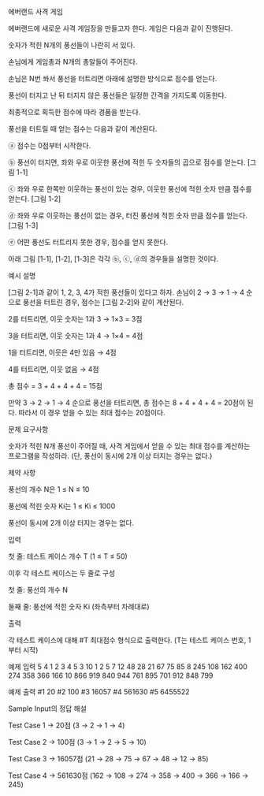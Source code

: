 
에버랜드 사격 게임

에버랜드에 새로운 사격 게임장을 만들고자 한다.
게임은 다음과 같이 진행된다.

숫자가 적힌 N개의 풍선들이 나란히 서 있다.

손님에게 게임총과 N개의 총알들이 주어진다.

손님은 N번 쏴서 풍선을 터트리면 아래에 설명한 방식으로 점수를 얻는다.

풍선이 터지고 난 뒤 터지지 않은 풍선들은 일정한 간격을 가지도록 이동한다.

최종적으로 획득한 점수에 따라 경품을 받는다.

풍선을 터트릴 때 얻는 점수는 다음과 같이 계산된다.

ⓐ 점수는 0점부터 시작한다.

ⓑ 풍선이 터지면, 좌와 우로 이웃한 풍선에 적힌 두 숫자들의 곱으로 점수를 얻는다. [그림 1-1]

ⓒ 좌와 우로 한쪽만 이웃하는 풍선이 있는 경우, 이웃한 풍선에 적힌 숫자 만큼 점수를 얻는다. [그림 1-2]

ⓓ 좌와 우로 이웃하는 풍선이 없는 경우, 터진 풍선에 적힌 숫자 만큼 점수를 얻는다. [그림 1-3]

ⓔ 어떤 풍선도 터트리지 못한 경우, 점수를 얻지 못한다.

아래 그림 [1-1], [1-2], [1-3]은 각각 ⓑ, ⓒ, ⓓ의 경우들을 설명한 것이다.

예시 설명

[그림 2-1]과 같이 1, 2, 3, 4가 적힌 풍선들이 있다고 하자.
손님이 2 → 3 → 1 → 4 순으로 풍선을 터트린 경우, 점수는 [그림 2-2]와 같이 계산된다.

2를 터트리면, 이웃 숫자는 1과 3 → 1×3 = 3점

3을 터트리면, 이웃 숫자는 1과 4 → 1×4 = 4점

1을 터트리면, 이웃은 4만 있음 → 4점

4를 터트리면, 이웃 없음 → 4점

총 점수 = 3 + 4 + 4 + 4 = 15점

만약 3 → 2 → 1 → 4 순으로 풍선을 터트리면,
총 점수는 8 + 4 + 4 + 4 = 20점이 된다.
따라서 이 경우 얻을 수 있는 최대 점수는 20점이다.

문제 요구사항

숫자가 적힌 N개 풍선이 주어질 때,
사격 게임에서 얻을 수 있는 최대 점수를 계산하는 프로그램을 작성하라.
(단, 풍선이 동시에 2개 이상 터지는 경우는 없다.)

제약 사항

풍선의 개수 N은 1 ≤ N ≤ 10

풍선에 적힌 숫자 Ki는 1 ≤ Ki ≤ 1000

풍선이 동시에 2개 이상 터지는 경우는 없다.

입력

첫 줄: 테스트 케이스 개수 T (1 ≤ T ≤ 50)

이후 각 테스트 케이스는 두 줄로 구성

첫 줄: 풍선의 개수 N

둘째 줄: 풍선에 적힌 숫자 Ki (좌측부터 차례대로)

출력

각 테스트 케이스에 대해
#T 최대점수 형식으로 출력한다.
(T는 테스트 케이스 번호, 1부터 시작)

예제 입력
5
4
1 2 3 4
5
3 10 1 2 5
7
12 48 28 21 67 75 85
8
245 108 162 400 274 358 366 166
10
866 919 840 944 761 895 701 912 848 799

예제 출력
#1 20
#2 100
#3 16057
#4 561630
#5 6455522

Sample Input의 정답 해설

Test Case 1 → 20점 (3 → 2 → 1 → 4)

Test Case 2 → 100점 (3 → 1 → 2 → 5 → 10)

Test Case 3 → 16057점 (21 → 28 → 75 → 67 → 48 → 12 → 85)

Test Case 4 → 561630점 (162 → 108 → 274 → 358 → 400 → 366 → 166 → 245)
